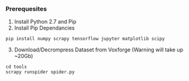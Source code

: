 
### Prerequesites
1. Install Python 2.7 and Pip
2. Install Pip Dependancies
```
pip install numpy scrapy tensorflow jupyter matplotlib scipy
```
3. Download/Decrompress Dataset from Voxforge (Warning will take up ~20Gb)
```
cd tools
scrapy runspider spider.py
```